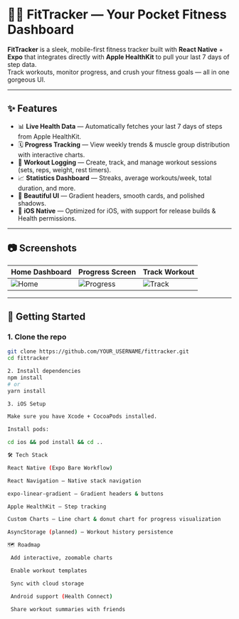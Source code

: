 # 🏋️‍♂️ FitTracker — Your Pocket Fitness Dashboard

**FitTracker** is a sleek, mobile-first fitness tracker built with **React Native** + **Expo** that integrates directly with **Apple HealthKit** to pull your last 7 days of step data.  
Track workouts, monitor progress, and crush your fitness goals — all in one gorgeous UI.

---

## ✨ Features

- 📊 **Live Health Data** — Automatically fetches your last 7 days of steps from Apple HealthKit.
- 🗓 **Progress Tracking** — View weekly trends & muscle group distribution with interactive charts.
- 📅 **Workout Logging** — Create, track, and manage workout sessions (sets, reps, weight, rest timers).
- 📈 **Statistics Dashboard** — Streaks, average workouts/week, total duration, and more.
- 🎨 **Beautiful UI** — Gradient headers, smooth cards, and polished shadows.
- 📱 **iOS Native** — Optimized for iOS, with support for release builds & Health permissions.

---

## 📷 Screenshots

| Home Dashboard | Progress Screen | Track Workout |
|---|---|---|
| ![Home](docs/screenshots/home.png) | ![Progress](docs/screenshots/progress.png) | ![Track](docs/screenshots/track.png) |

---

## 🚀 Getting Started

### 1. Clone the repo
```bash
git clone https://github.com/YOUR_USERNAME/fittracker.git
cd fittracker

2. Install dependencies
npm install
# or
yarn install

3. iOS Setup

Make sure you have Xcode + CocoaPods installed.

Install pods:

cd ios && pod install && cd ..

🛠 Tech Stack

React Native (Expo Bare Workflow)

React Navigation — Native stack navigation

expo-linear-gradient — Gradient headers & buttons

Apple HealthKit — Step tracking

Custom Charts — Line chart & donut chart for progress visualization

AsyncStorage (planned) — Workout history persistence

🗺 Roadmap

 Add interactive, zoomable charts

 Enable workout templates

 Sync with cloud storage

 Android support (Health Connect)

 Share workout summaries with friends